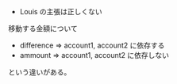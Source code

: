 * Louis の主張は正しくない

移動する金額について

* difference => account1, account2 に依存する
* ammount    => account1, account2 に依存しない

という違いがある。
